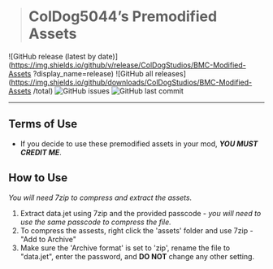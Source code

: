 > # ColDog5044’s Premodified Assets

![GitHub release (latest by date)](https://img.shields.io/github/v/release/ColDogStudios/BMC-Modified-Assets
?display_name=release)
![GitHub all releases](https://img.shields.io/github/downloads/ColDogStudios/BMC-Modified-Assets
/total)
![GitHub issues](https://img.shields.io/github/issues/ColDogStudios/BMC-Modified-Assets
)
![GitHub last commit](https://img.shields.io/github/last-commit/ColDogStudios/BMC-Modified-Assets
)

---

## Terms of Use

 - If you decide to use these premodified assets in your mod, ***YOU MUST CREDIT ME***.

## How to Use

*You will need 7zip to compress and extract the assets.*

 1. Extract data.jet using 7zip and the provided passcode - *you will need to use the same passcode to compress the file.*
 2. To compress the assests, right click the 'assets' folder and use 7zip - "Add to Archive"
 3. Make sure the 'Archive format' is set to 'zip', rename the file to "data.jet", enter the password, and **DO NOT** change any other setting.
